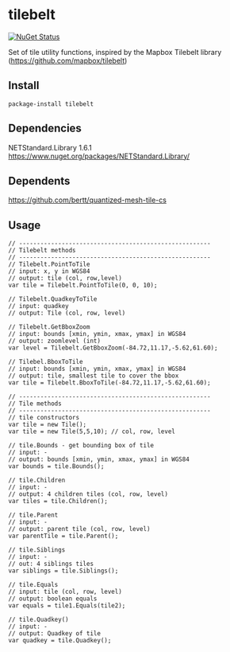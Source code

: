 # tilebelt

[![NuGet Status](http://img.shields.io/nuget/v/tilebelt.svg?style=flat)](https://www.nuget.org/packages/tilebelt/)

Set of tile utility functions, inspired by the Mapbox Tilebelt library (https://github.com/mapbox/tilebelt)

## Install

```
package-install tilebelt
```

## Dependencies

NETStandard.Library 1.6.1 https://www.nuget.org/packages/NETStandard.Library/

## Dependents

https://github.com/bertt/quantized-mesh-tile-cs

## Usage
```
// ------------------------------------------------------
// Tilebelt methods
// ------------------------------------------------------
// Tilebelt.PointToTile
// input: x, y in WGS84
// output: tile (col, row,level)
var tile = Tilebelt.PointToTile(0, 0, 10);

// Tilebelt.QuadkeyToTile
// input: quadkey
// output: Tile (col, row, level)

// Tilebelt.GetBboxZoom
// input: bounds [xmin, ymin, xmax, ymax] in WGS84
// output: zoomlevel (int)
var level = Tilebelt.GetBboxZoom(-84.72,11.17,-5.62,61.60);

// Tilebel.BboxToTile
// input: bounds [xmin, ymin, xmax, ymax] in WGS84
// output: tile, smallest tile to cover the bbox
var tile = Tilebelt.BboxToTile(-84.72,11.17,-5.62,61.60);

// ------------------------------------------------------
// Tile methods
// ------------------------------------------------------
// tile constructors
var tile = new Tile();
var tile = new Tile(5,5,10); // col, row, level 

// tile.Bounds - get bounding box of tile
// input: -
// output: bounds [xmin, ymin, xmax, ymax] in WGS84
var bounds = tile.Bounds();

// tile.Children
// input: -
// output: 4 children tiles (col, row, level)
var tiles = tile.Children();

// tile.Parent
// input: -
// output: parent tile (col, row, level)
var parentTile = tile.Parent();

// tile.Siblings
// input: -
// out: 4 siblings tiles
var siblings = tile.Siblings();

// tile.Equals
// input: tile (col, row, level)
// output: boolean equals
var equals = tile1.Equals(tile2);

// tile.Quadkey()
// input: -
// output: Quadkey of tile
var quadkey = tile.Quadkey(); 
```
